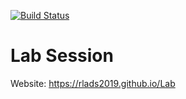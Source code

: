 [![Build Status](https://travis-ci.org/rlads2019/Lab.svg?branch=master)](https://travis-ci.org/rlads2019/Lab)

# Lab Session

Website: <https://rlads2019.github.io/Lab>
